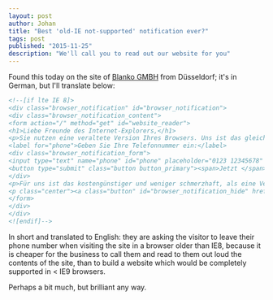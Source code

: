 ```yaml
---
layout: post
author: Johan
title: "Best 'old-IE not-supported' notification ever?"
tags: post
published: "2015-11-25"
description: "We'll call you to read out our website for you"
---
```


Found this today on the site of [Blanko GMBH](https://blanko.de/) from Düsseldorf; it's in German, but I'll translate below:

```html
<!--[if lte IE 8]>
<div class="browser_notification" id="browser_notification">
<div class="browser_notification_content">
<form action="/" method="get" id="website_reader">
<h1>Liebe Freunde des Internet-Explorers,</h1>
<p>Sie nutzen eine veraltete Version Ihres Browsers. Uns ist das gleich: Denn wir sind sehr dafür, dass jeder das Web so nutzen darf, wie er möchte. Deswegen lesen wir Ihnen unsere Website gerne persönlich am Telefon vor.</p>
<label for="phone">Geben Sie Ihre Telefonnummer ein:</label>
<div class="browser_notification_form">
<input type="text" name="phone" id="phone" placeholder="0123 12345678" />
<button type="submit" class="button button_primary"><span>Jetzt </span>vorlesen lassen</button>
</div>
<p>Für uns ist das kostengünstiger und weniger schmerzhaft, als eine Version unserer Website aufzusetzen, die auch mit der von Ihnen genutzten Version des Internet Explorer funktioniert. Das ist unser Beitrag zur Inklusion. Danke für Ihre Aufmerksamkeit.</p>
<p class="center"><a class="button" id="browser_notification_hide" href="./"><span>Ich möchte die Webseite </span>trotzdem ansehen</a></p>
</form>
</div>
</div>
<![endif]-->
```

In short and translated to English: they are asking the visitor to leave their phone number when visiting the site in a browser older than IE8, because it is cheaper for the business to call them and read to them out loud the contents of the site, than to build a website which would be completely supported in < IE9 browsers.

Perhaps a bit much, but brilliant any way.
